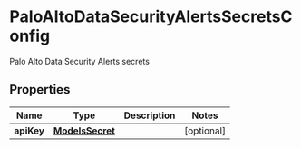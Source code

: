

# PaloAltoDataSecurityAlertsSecretsConfig

Palo Alto Data Security Alerts secrets

## Properties

| Name | Type | Description | Notes |
|------------ | ------------- | ------------- | -------------|
|**apiKey** | [**ModelsSecret**](ModelsSecret.md) |  |  [optional] |



